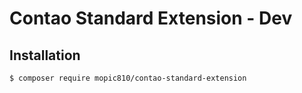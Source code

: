 # Contao Standard Extension - Dev

## Installation

```sh
$ composer require mopic810/contao-standard-extension
```
